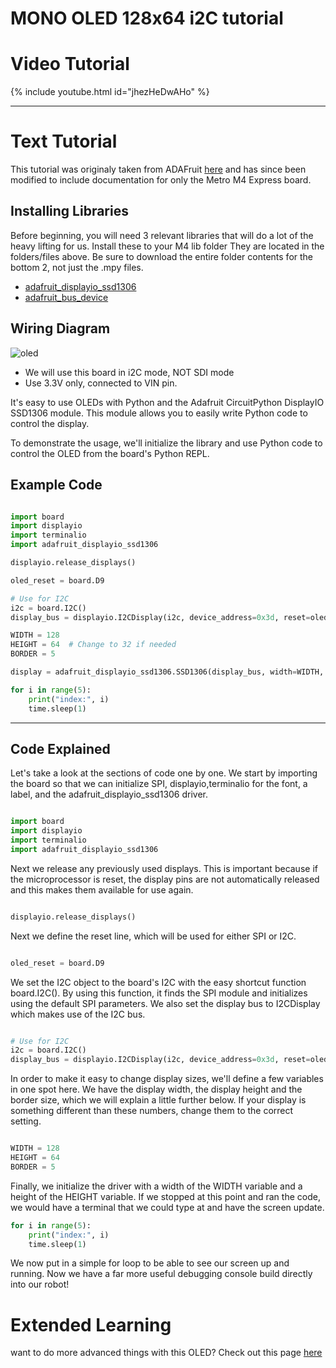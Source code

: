 # MONO OLED 128x64 i2C tutorial

# Video Tutorial

{% include youtube.html id="jhezHeDwAHo" %}

***
# Text Tutorial
This tutorial was originaly taken from ADAFruit [here](https://learn.adafruit.com/monochrome-oled-breakouts/circuitpython-setup) and has since been modified to include documentation for only the Metro M4 Express board.

## Installing Libraries

Before beginning, you will need 3 relevant libraries that will do a lot of the heavy lifting for us. Install these to your M4 lib folder They are located in the folders/files above. Be sure to download the entire folder contents for the bottom 2, not just the .mpy files. 
* [adafruit_displayio_ssd1306](../../../circuit_python_libraries/lib/adafruit_displayio_ssd1306.mpy)
* [adafruit_bus_device](../../../circuit_python_libraries/lib/adafruit_bus_device/)

## Wiring Diagram
![oled](https://user-images.githubusercontent.com/101632496/187387302-fb97456a-efc9-4922-b8dd-6fb14d7c4ccb.png)
* We will use this board in i2C mode, NOT SDI mode
* Use 3.3V only, connected to VIN pin.

It's easy to use OLEDs with Python and the Adafruit CircuitPython DisplayIO SSD1306 module. This module allows you to easily write Python code to control the display.

To demonstrate the usage, we'll initialize the library and use Python code to control the OLED from the board's Python REPL.

## Example Code
```python

import board
import displayio
import terminalio
import adafruit_displayio_ssd1306

displayio.release_displays()

oled_reset = board.D9

# Use for I2C
i2c = board.I2C()
display_bus = displayio.I2CDisplay(i2c, device_address=0x3d, reset=oled_reset)

WIDTH = 128
HEIGHT = 64  # Change to 32 if needed
BORDER = 5

display = adafruit_displayio_ssd1306.SSD1306(display_bus, width=WIDTH, height=HEIGHT)

for i in range(5):
    print("index:", i)
    time.sleep(1)

```

***

## Code Explained

Let's take a look at the sections of code one by one. We start by importing the board so that we can initialize SPI, displayio,terminalio for the font, a label, and the adafruit_displayio_ssd1306 driver.
```python

import board
import displayio
import terminalio
import adafruit_displayio_ssd1306
```

Next we release any previously used displays. This is important because if the microprocessor is reset, the display pins are not automatically released and this makes them available for use again.

```python

displayio.release_displays()
```
Next we define the reset line, which will be used for either SPI or I2C.

```python

oled_reset = board.D9
```

We set the I2C object to the board's I2C with the easy shortcut function board.I2C(). By using this function, it finds the SPI module and initializes using the default SPI parameters. We also set the display bus to I2CDisplay which makes use of the I2C bus.

```python

# Use for I2C
i2c = board.I2C()
display_bus = displayio.I2CDisplay(i2c, device_address=0x3d, reset=oled_reset)
```

In order to make it easy to change display sizes, we'll define a few variables in one spot here. We have the display width, the display height and the border size, which we will explain a little further below. If your display is something different than these numbers, change them to the correct setting.

```python

WIDTH = 128
HEIGHT = 64    
BORDER = 5
```

Finally, we initialize the driver with a width of the WIDTH variable and a height of the HEIGHT variable. If we stopped at this point and ran the code, we would have a terminal that we could type at and have the screen update.

```python
for i in range(5):
    print("index:", i)
    time.sleep(1)
```

We now put in a simple for loop to be able to see our screen up and running. Now we have a far more useful debugging console build directly into our robot! 


# Extended Learning
want to do more advanced things with this OLED? Check out this page [here](https://learn.adafruit.com/circuitpython-display-support-using-displayio)
